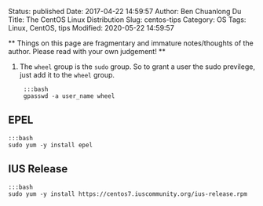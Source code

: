 Status: published
Date: 2017-04-22 14:59:57
Author: Ben Chuanlong Du
Title: The CentOS Linux Distribution
Slug: centos-tips
Category: OS
Tags: Linux, CentOS, tips
Modified: 2020-05-22 14:59:57

**
Things on this page are
fragmentary and immature notes/thoughts of the author.
Please read with your own judgement!
**

1. The `wheel` group is the `sudo` group.
    So to grant a user the sudo previlege,
    just add it to the `wheel` group.

        :::bash
        gpasswd -a user_name wheel

## EPEL

    :::bash
    sudo yum -y install epel

## IUS Release

    :::bash
    sudo yum -y install https://centos7.iuscommunity.org/ius-release.rpm
